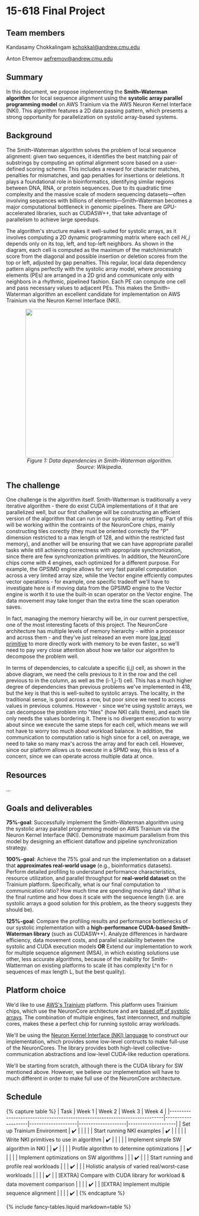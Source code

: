 # 15-618 Final Project

## Team members
Kandasamy Chokkalingam <kchokkal@andrew.cmu.edu>

Anton Efremov <aefremov@andrew.cmu.edu>

## Summary
In this document, we propose implementing the **Smith–Waterman algorithm** for local sequence alignment using the **systolic array parallel programming model** on AWS Trainium via the AWS Neuron Kernel Interface (NKI). This algorithm features a 2D data passing pattern, which presents a strong opportunity for parallelization on systolic array-based systems.

## Background
The Smith–Waterman algorithm solves the problem of local sequence alignment: given two sequences, it identifies the best matching pair of substrings by computing an optimal alignment score based on a user-defined scoring scheme. This includes a reward for character matches, penalties for mismatches, and gap penalties for insertions or deletions. It plays a foundational role in bioinformatics, identifying similar regions between DNA, RNA, or protein sequences. Due to its quadratic time complexity and the massive scale of modern sequencing datasets—often involving sequences with billions of elements—Smith–Waterman becomes a major computational bottleneck in genomic pipelines. There are GPU-accelerated libraries, such as CUDASW++, that take advantage of parallelism to achieve large speedups.

The algorithm's structure makes it well-suited for systolic arrays, as it involves computing a 2D dynamic programming matrix where each cell $H{i,j}$ depends only on its top, left, and top-left neighbors. As shown in the diagram, each cell is computed as the maximum of the match/mismatch score from the diagonal and possible insertion or deletion scores from the top or left, adjusted by gap penalties. This regular, local data dependency pattern aligns perfectly with the systolic array model, where processing elements (PEs) are arranged in a 2D grid and communicate only with neighbors in a rhythmic, pipelined fashion. Each PE can compute one cell and pass necessary values to adjacent PEs. This makes the Smith–Waterman algorithm an excellent candidate for implementation on AWS Trainium via the Neuron Kernel Interface (NKI).

<p align="center">
  <img src="https://upload.wikimedia.org/wikipedia/commons/a/ad/Smith-Waterman-Algorithm-Scoring-1.png" width="400"/>
  <br/>
  <em>Figure 1: Data dependencies in Smith–Waterman algorithm. <br/>
    Source: Wikipedia.</em>
</p>

## The challenge
One challenge is the algorithm itself. Smith-Watterman is traditionally a very iterative algorithm - there do exist CUDA implementations of it that are parallelized well, but our first challenge will be constructing an efficient version of the algorithm that can run in our systolic array setting. Part of this will be working within the contraints of the NeuronCore chips, mainly constructing tiles corectly (they must be oriented correctly the "P" dimension restricted to a max length of 128, and within the restricted fast memory), and another will be ensuring that we can have appropriate parallel tasks while still achieving correctness with appropriate synchronization, since there are few synchronization primitives. In addition, the NeuronCore chips come with 4 engines, each optimized for a different purpose. For example, the GPSIMD engine allows for very fast parallel computation across a very limited array size, while the Vector engine effciently computes vector operations - for example, one specific tradeoff we'll have to investigate here is if moving data from the GPSIMD engine to the Vector engine is worth it to use the built-in scan operator on the Vector engine. The data movement may take longer than the extra time the scan operation saves.

In fact, managing the memory hierarchy will be, in our current perspective, one of the most interesting facets of this project. The NeuronCore architecture has multiple levels of memory hierarchy - within a processor and across them - and they've just released an even more [low level primitive](https://awsdocs-neuron.readthedocs-hosted.com/en/latest/general/nki/nki_direct_allocation_guide.html) to more directly work with memory to be even faster., so we'll need to pay very close attention about how we tailor our algorithm to decompose the problem well.

In terms of dependencies, to calculate a specific (i,j) cell, as shown in the above diagram, we need the cells previous to it in the row and the cell previous to in the column, as well as the (i-1,j-1) cell. This has a much higher degree of dependencies than previous problems we've implemented in 418, but the key is that this is well-suited to systolic arrays. The locality, in the traditional sense, is good across a row, but poor since we need to access values in previous columns. However - since we're using systolic arrays, we can decompose the problem into "tiles" (how NKI calls them), and each tile only needs the values bordering it. There is no divergent execution to worry about since we execute the same steps for each cell, which means we will not have to worry too much about workload balance. In addition, the communication to computation ratio is high since for a cell, on average, we need to take so many max's across the array and for each cell. However, since our platform allows us to execute in a SPMD way, this is less of a concern, since we can operate across multiple data at once.

## Resources
...

## Goals and deliverables
**75%-goal**: Successfully implement the Smith–Waterman algorithm using the systolic array parallel programming model on AWS Trainium via the Neuron Kernel Interface (NKI). Demonstrate maximum parallelism from this model by designing an efficient dataflow and pipeline synchronization strategy.

**100%-goal**: Achieve the 75% goal and run the implementation on a dataset that **approximates real-world usage** (e.g., bioinformatics datasets). Perform detailed profiling to understand performance characteristics, resource utilization, and parallel throughput for **real-world dataset** on the Trainium platform. Specifically, what is our final computation to communication ratio? How much time are spending moving data? What is the final runtime and how does it scale with the sequence length (i.e. are systolic arrays a good solution for this problem, as the theory suggests they should be).

**125%-goal**: Compare the profiling results and performance bottlenecks of our systolic implementation with a **high-performance CUDA-based Smith–Waterman library** (such as CUDASW++). Analyze differences in hardware efficiency, data movement costs, and parallel scalability between the systolic and CUDA execution models **OR** Extend our implementation to work for multiple sequence alignment (MSA), in which existing solutions use other, less accurate algorithms, because of the inability for Smith-Watterman on existing platforms to scale (it has complexity L^n for n sequences of max length L, but the best quality).

## Platform choice
We'd like to use [AWS's Trainium](https://aws.amazon.com/ai/machine-learning/trainium/) platform. This platform uses Trainium chips, which use the NeuronCore architecture and are [based off of systolic arrays](https://aws.amazon.com/blogs/machine-learning/how-to-extend-the-functionality-of-aws-trainium-with-custom-operators/). The combination of multiple engines, fast interconnect, and multiple cores, makes these a perfect chip for running systolic array workloads.

We'll be using the [Neuron Kernel Interface (NKI) language](https://awsdocs-neuron.readthedocs-hosted.com/en/latest/general/nki/index.html) to construct our implementation, which provides some low-level contructs to make full-use of the NeuronCores. The library provides both high-level collective-communication abstractions and low-level CUDA-like reduction operations.

We'll be starting from scratch, although there is the CUDA library for SW mentioned above. However, we believe our implementation will have to much different in order to make full use of the NeuronCore architecture.

## Schedule
{% capture table %}
| Task                                                                      | Week 1             | Week 2             | Week 3             | Week 4             |
|---------------------------------------------------------------------------|--------------------|--------------------|--------------------|--------------------|
| Set up Trainium Environment                                               | :heavy_check_mark: |                    |                    |                    |
| Start running NKI examples                                                | :heavy_check_mark: |                    |                    |                    |
| Write NKI primitives to use in algorithm                                  | :heavy_check_mark: |                    |                    |                    |
| Implement simple SW algorithm in NKI                                      |                    | :heavy_check_mark: |                    |                    |
| Profile algorithm to determine optimizations                              |                    | :heavy_check_mark: |                    |                    |
| Implement optimizations on SW algorithms                                  |                    |                    | :heavy_check_mark: |                    |
| Start running and profile real workloads                                  |                    |                    | :heavy_check_mark: |                    |
| Holistic analysis of varied real/worst-case workloads                     |                    |                    |                    | :heavy_check_mark: |
| [EXTRA] Compare with CUDA library for workload & data movement comparison |                    |                    |                    | :heavy_check_mark: |
| [EXTRA] Implement multiple sequence alignment                             |                    |                    |                    | :heavy_check_mark: |
{% endcapture %}

{% include fancy-tables.liquid markdown=table %}
